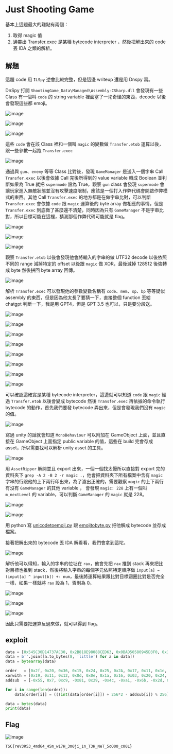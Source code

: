 # Just Shooting Game
基本上這題最大的難點有兩個：
1. 取得 magic 值
2. ~~通靈出~~ Transfer.exec 是某種 bytecode interpreter ，然後把解出來的 code 丟 IDA 之類的解析。

## 解題
這題 code 用 `ILSpy` 逆會比較完整，但是這邊 writeup 還是用 Dnspy 寫。

DnSpy 打開 `ShootingGame_Data\Managed\Assembly-CSharp.dll` 會發現有一些 Class 有一個叫 `code` 的 string variable 裡面塞了一坨奇怪的東西，decode 以後會發現這些都 emoji。

![image](https://github.com/Jimmy01240397/My-CTF-Challenges/assets/57281249/be16b075-60a1-42c0-8587-f80b934e9ba8)

![image](https://github.com/Jimmy01240397/My-CTF-Challenges/assets/57281249/880a248f-13de-40f2-8eeb-cfc99e405ea5)

![image](https://github.com/Jimmy01240397/My-CTF-Challenges/assets/57281249/3cf4e779-ceb6-428a-8a60-530322d90fd1)

這些 `code` 會在該 Class 裡和一個叫 `magic` 的變數做 `Transfer.etob` 運算以後，跟一些參數一起跑 `Transfer.exec` 

![image](https://github.com/Jimmy01240397/My-CTF-Challenges/assets/57281249/e19af70d-a9c9-4e8e-a955-aa58db05ad20)

通過與 `gun`、`enemy` 等等 Class 比對後，發現 `GameManager` 是送入一個字串 Call `Transfer.exec` 以後會依據 Call 完後所得到的 value variable 轉成 Boolean 並判斷如果為 True 就把 `supermode` 設為 True，觀察 `gun` class 會發現 `supermode` 會讓玩家進入無敵狀態並沒有攻擊速度限制，應該是一個打入作弊代碼會開啟作弊模式的東西。其他 Call `Transfer.exec` 的地方都是在做字串比對，可以判斷 `Transfer.exec` 會依據 `code` 跟 `magic` 運算後的 byte array 做相應的事情，但是 `Transfer.exec` 到底做了甚麼還不清楚，同時因為只有 `GameManager` 不是字串比對，所以目標可能在這裡，猜測那個作弊代碼可能就是 flag。

![image](https://github.com/Jimmy01240397/My-CTF-Challenges/assets/57281249/b32993fd-a56a-4923-a9a8-96d1783c6da2)

![image](https://github.com/Jimmy01240397/My-CTF-Challenges/assets/57281249/9625d27f-490a-4e3f-b838-acb916a983a8)

![image](https://github.com/Jimmy01240397/My-CTF-Challenges/assets/57281249/e84a351d-4f57-4f20-acf1-889c1c962849)

觀察 `Transfer.etob` 以後會發現他會將輸入的字串的做 UTF32 decode 以後依照不同的 range 減掉特定的 offset 以後跟 `magic` 做 XOR，最後減掉 128512 後強轉成 byte 然後拼回 byte array 回傳。

![image](https://github.com/Jimmy01240397/My-CTF-Challenges/assets/57281249/40c38580-272d-409c-bdea-67a283cdbd8c)

解析 `Transfer.exec` 可以發現他的參數變數名稱有 `code`、`mem`、`sp`、`bp` 等等疑似 assembly 的東西，但是因為他太長了要猜一下，直接整個 function 丟給 chatgpt 判斷一下，我是用 GPT4，但是 GPT 3.5 也可以，只是要分段送。

![image](https://github.com/Jimmy01240397/My-CTF-Challenges/assets/57281249/c0f4cc85-2eb4-4785-858a-00edb41203a2)

![image](https://github.com/Jimmy01240397/My-CTF-Challenges/assets/57281249/7009e318-4c3f-4efb-873d-239b74c0c739)

![image](https://github.com/Jimmy01240397/My-CTF-Challenges/assets/57281249/5b56c4c4-4f0a-4186-8cd8-1ed36fd1d94d)

![image](https://github.com/Jimmy01240397/My-CTF-Challenges/assets/57281249/45ade104-80c7-4565-90c9-0481b6c32b54)

![image](https://github.com/Jimmy01240397/My-CTF-Challenges/assets/57281249/e95ccc23-b8a2-4aed-91f2-cdd1efe23657)

![image](https://github.com/Jimmy01240397/My-CTF-Challenges/assets/57281249/40bc55c2-fb60-4c3b-83d0-7d1dd0b50021)

![image](https://github.com/Jimmy01240397/My-CTF-Challenges/assets/57281249/cfeeaf1a-1b40-48f5-b188-7eaac2cedd8c)

![image](https://github.com/Jimmy01240397/My-CTF-Challenges/assets/57281249/4539a256-65d0-4600-b50c-e036f5690b93)

可以確認這確實是某種 bytecode interpreter，這邊就可以知道 `code` 跟 `magic` 經過 `Transfer.etob` 以後會變成 bytecode 然後 `Transfer.exec` 再依據的命令執行 bytecode 的動作，首先我們要發 bytecode 弄出來，但是會發現我們沒有 `magic` 的值。

![image](https://github.com/Jimmy01240397/My-CTF-Challenges/assets/57281249/8f36b8af-d752-4cb1-b1ed-ecb764dd30fa)

寫過 unity 的話就會知道 `MonoBehaviour` 可以附加在 GameObject 上面，並且直接在 GameObject 上面指定 public variable 的值，這些在 build 完會存成 asset，所以需要找可以解析 unity asset 的工具。

![image](https://github.com/Jimmy01240397/My-CTF-Challenges/assets/57281249/890b3045-7e06-49d8-a145-10ae308e3881)

用 `AssetRipper` 解開並且 export 出來，一個一個找太慢所以直接對 export 完的資料夾下 `grep -A 2 -B 2 -r magic .`，他會把資料夾下所有檔案中含有 `magic` 字串的行跟他的上下兩行印出來，為了濾出正確的，需要觀察 `magic` 的上下兩行有沒有  `GameManager` 的其他 variable ， 會發現 `magic: 228` 上有一個叫 `m_nextLevel` 的 variable，可以判斷 `GameManager` 的 `magic` 就是 228。

![image](https://github.com/Jimmy01240397/My-CTF-Challenges/assets/57281249/94c57fcd-184d-4e2d-aee0-36cce9b74d05)

![image](https://github.com/Jimmy01240397/My-CTF-Challenges/assets/57281249/813779f0-6fc8-4cc5-8329-fa976def9ce6)

用 python 寫 [unicodetoemoji.py](exploit/unicodetoemoji.py) 跟 [emojitobyte.py](exploit/emojitobyte.py) 把他解成 bytecode 並存成檔案。

接著把解出來的 bytecode 丟 IDA 解看看，我們會拿到這坨。

![image](https://github.com/Jimmy01240397/My-CTF-Challenges/assets/57281249/3f9e5b21-2d7e-416f-8efa-bd5c123e9ce0)

解析他可以得知，輸入的字串的位址在 `rax`，他會先把 `rax` 推到 stack 再來把比對目標也推到 stack，然後將輸入字串的每個字元依照特定順序做 `input[a] = (input[a] ^ input[b]) +- num`，最後將運算結果跟比對目標迴圈比對是否完全一樣，如果一樣就將 `rax` 設為 1，否則為 0。

![image](https://github.com/Jimmy01240397/My-CTF-Challenges/assets/57281249/93e326bc-0541-44b9-a70e-ab3b93515583)

![image](https://github.com/Jimmy01240397/My-CTF-Challenges/assets/57281249/9e709fb8-ae3b-491b-b03c-ee3929e97ecb)

![image](https://github.com/Jimmy01240397/My-CTF-Challenges/assets/57281249/98b30c45-a201-4655-a8e0-e636272c9bc4)

因此只需要把運算反過來做，就可以得到 flag。

## exploit
```python
data = [0x545C30D14737AC30, 0x2B818E98088CED63, 0x0BAD50580945D3F0, 0x3823C33FF8E47955, 0x54018BFECBE91C93, 0x0F4B763093C586459, 0x10E088E4C7281]
data = b''.join([a.to_bytes(8, 'little') for a in data])
data = bytearray(data)

order   = [0x2f, 0x20, 0x36, 0x15, 0x24, 0x25, 0x2A, 0x17, 0x11, 0x1e, 0x0c, 0x32, 0x07, 0x04, 0x33, 0x27, 0x09, 0x02, 0x08, 0x22, 0x0f, 0x28, 0x2e, 0x31, 0x1b, 0x1f, 0x1a, 0x1c, 0x13, 0x0d, 0x0e, 0x30, 0x1d, 0x06, 0x10, 0x12, 0x2c, 0x16, 0x23, 0x35, 0x0b, 0x0a, 0x2b, 0x21, 0x34, 0x26, 0x01, 0x29, 0x18, 0x2d, 0x05, 0x14, 0x03, 0x00, 0x19]
xorwith = [0x19, 0x11, 0x12, 0x0d, 0x0e, 0x1a, 0x16, 0x03, 0x20, 0x24, 0x03, 0x09, 0x2c, 0x11, 0x35, 0x15, 0x14, 0x24, 0x2f, 0x1e, 0x05, 0x2d, 0x1d, 0x1d, 0x07, 0x02, 0x08, 0x13, 0x32, 0x0b, 0x14, 0x02, 0x2e, 0x19, 0x32, 0x28, 0x05, 0x12, 0x33, 0x24, 0x36, 0x2e, 0x1a, 0x03, 0x20, 0x03, 0x32, 0x34, 0x13, 0x17, 0x08, 0x34, 0x04, 0x0c, 0x32]
addsub  = [-0x55, 0x7, 0xc9, -0x81, 0x29, -0x4c, -0xa1, -0x6b, -0x2d, 0xe5, 0x25, -0x42, 0x1a, 0xa4, 0x50, -0xac, -0x80, 0x20, -0xff, 0xe5, 0x25, 0x2c, 0x2b, -0x2a, -0x08, -0xf2, -0x29, 0xdb, -0x4d, 0x29, 0x45, 0x75, 0x44, 0x2d, -0x67, -0x35, -0xfc, 0x6a, -0xa4, -0xa, -0x1a, -0xf0, -0xc4, 0xa6, 0x99, 0xf2, 0x7c, 0xf, -0xad, -0xfb, 0xf9, 0xfb, 0x3e, -0x30, 0x4e]

for i in range(len(order)):
    data[order[i]] = (((int(data[order[i]]) + 256*2 - addsub[i]) % 256) ^ (int(data[xorwith[i]])))

data = bytes(data)
print(data)
```

## Flag

![image](https://github.com/Jimmy01240397/My-CTF-Challenges/assets/57281249/80b09844-761e-44a0-8f09-cbf2444f41f9)

`TSC{reV3R53_4md64_45m_w17H_3m0ji_1n_T3H_NeT_5oO0O_c00L}`
